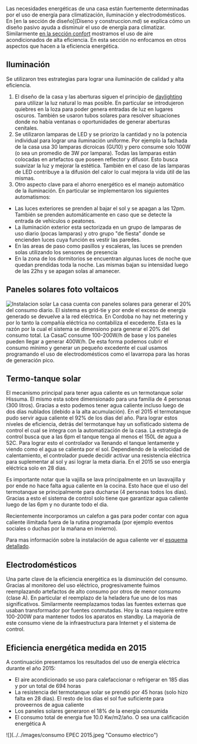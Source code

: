 Las necesidades energéticas de una casa están fuertemente determinadas por el uso de energía para climatización, iluminación y electrodomésticos. En [en la sección de diseño](Diseno y construccion.md) se explica cómo un diseño pasivo ayuda a disminuir el uso de energía para climatizar. Similarmente [en la sección confort](Confort.md#Temperatura_agradable) mostramos el uso de aire acondicionados de alta eficiencia. En esta sección no enfocamos en otros aspectos que hacen a la eficiencia energética.

## Iluminación
Se utilizaron tres estrategias para lograr una iluminación de calidad y alta eficiencia. 

1. El diseño de la casa y las aberturas siguen el principio de [daylighting](http://en.wikipedia.org/wiki/Daylighting) para utilizar la luz natural lo mas posible. En particular se introdujeron quiebres en la loza para poder genera entradas de luz en lugares oscuros. También se usaron tubos solares para resolver situaciones donde no había ventanas o oportunidades de generar aberturas cenitales.
1. Se utilizaron lamparas de LED y se priorizo la cantidad y no la potencia individual para lograr una iluminación uniforme. Por ejemplo la fachada de la casa usa 30 lamparas dicroicas (GU10) y pero consume solo 100W (o sea un promedio de 3W por lampara). Todas las lamparas están colocadas en artefactos que poseen reflector y difusor. Esto busca suavizar la luz y mejorar la estética. También en el caso de las lamparas de LED contribuye a la difusión del calor lo cual mejora la vida útil de las mismas.
1. Otro aspecto clave para el ahorro energético es el manejo automático de la iluminación. En particular se implementaron los siguientes automatismos:
  * Las luces exteriores se prenden al bajar el sol y se apagan a las 12pm. También se prenden automáticamente en caso que se detecte la entrada de vehículos o peatones.
  * La iluminación exterior esta sectorizada en un grupo de lamparas de uso diario (pocas lamparas) y otro grupo "de fiesta" donde se encienden luces cuya función es vestir las paredes.  
  * En las areas de paso como pasillos y escaleras, las luces se prenden solas utilizando los sensores de presencia
  * En la zona de los dormitorios se encuentran algunas luces de noche que quedan prendidas toda la noche. Las mismas bajan su intensidad luego de las 22hs y se apagan solas al amanecer.

## Paneles solares foto voltaicos
![](https://lh3.googleusercontent.com/qZA61zNbLtfgubkmfXmv7Cw2hf00gNrhr5Ai7q9IJxh7a9MyB7ub-FOpek4W2zT08BmZd4ti7omhtw=w2048-h1152-no "Instalacion solar")
La casa cuenta con paneles solares para generar el 20% del consumo diario. El sistema es grid-tie y por ende el exceso de energía generado se devuelve a la red eléctrica. En Cordoba no hay net metering y por lo tanto la compañía eléctrica no contabiliza el excedente. Esta es la razón por la cual el sistema se dimensiono para generar el 20% del consumo total. La CasaC consume 100-200W/h de base y los paneles pueden llegar a generar 400W/h. De esta forma podemos cubrir el consumo mínimo y generar un pequeño excedente el cual usamos programando el uso de electrodomésticos como el lavarropa para las horas de generación pico.
<!-- ![](https://lh3.googleusercontent.com/NyCO4svTipAgamcLQ5bEJBOe2xbtWAKBPa504R8Kr5dtUwJNIgPU9YU-qRaE_HI3yPixPmEmcL2JdQ=w874-h1552-no "Instalacion solar") -->


## Termo-tanque solar
El mecanismo principal para tener agua caliente es un termotanque solar Hissuma. El mismo esta sobre dimensionado para una familia de 4 personas (300 litros). Gracias a esto podemos tener agua caliente incluso luego de dos días nublados (debido a la alta acumulación). En el 2015 el termotanque pudo servir agua caliente el 92% de los dias del año. Para lograr estos niveles de eficiencia, detrás del termotanque hay un sofisticado sistema de control el cual se integra con la automatización de la casa. La estrategia de control busca que a las 6pm el tanque tenga al menos el 150L de agua a 52C. Para lograr esto el controlador va llenando el tanque lentamente y viendo como el agua se calienta por el sol. Dependiendo de la velocidad de calentamiento, el controlador puede decidir activar una resistencia eléctrica para suplementar al sol y asi lograr la meta diaria. En el 2015 se uso energía eléctrica solo en 28 dias.

Es importante notar que la vajilla se lava principalmente en un lavavajilla y por ende no hace falta agua caliente en la cocina. Esto hace que el uso del termotanque se principalmente para ducharse (4 personas todos los días). Gracias a esto el sistema de control solo tiene que garantizar agua caliente luego de las 6pm y no durante todo el dia.

Recientemente incorporamos un calefon a gas para poder contar con agua caliente ilimitada fuera de la rutina programada (por ejemplo eventos sociales o duchas por la mañana en invierno).

Para mas información sobre la instalación de agua caliente ver el [esquema detallado](../../uploads/Conexion%20termotanque%20-%20161002.pdf).


## Electrodomésticos
Una parte clave de la eficiencia energética es la disminución del consumo. Gracias al monitoreo del uso eléctrico, progresivamente fuimos reemplazando artefactos de alto consumo por otros de menor consumo (clase A). En particular el reemplazo de la heladera fue uno de los mas significativos. Similarmente reemplazamos todas las fuentes externas que usaban transformador por fuentes conmutadas. Hoy la casa requiere entre 100-200W para mantener todos los aparatos en standby. La mayoría de este consumo viene de la infraestructura para Internet y el sistema de control.

## Eficiencia energética medida en 2015
A continuación presentamos los resultados del uso de energía eléctrica durante el año 2015:

* El aire acondicionado se uso para calefaccionar o refrigerar en 185 dias y por un total de 694 horas
* La resistencia del termotanque solar se prendió por 45 horas (solo hizo falta en 28 dias). El resto de los dias el sol fue suficiente para proveernos de agua caliente
* Los paneles solares generaron el 18% de la energía consumida
* El consumo total de energia fue 10.0 Kw/m2/año. O sea una calificación energética A

![](../../images/consumo EPEC 2015.jpeg "Consumo electrico")
<!-- <img src="../../images/energia1.png" alt="Consumo detallado y generacion" style="width: 400px;"/> -->

